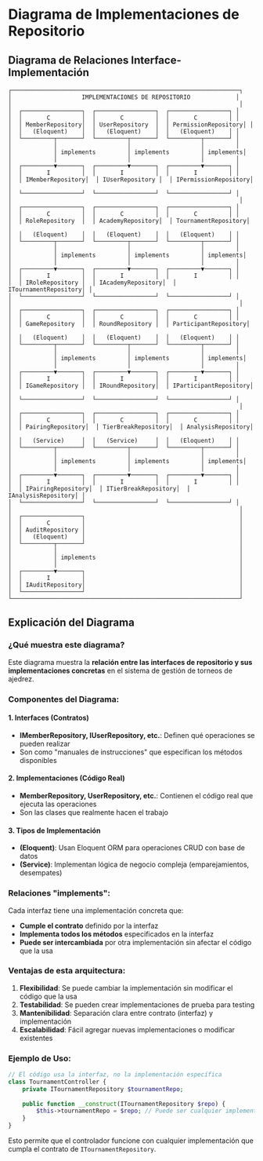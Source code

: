 # Diagrama de Implementaciones de Repositorio

## Diagrama de Relaciones Interface-Implementación

```
┌─────────────────────────────────────────────────────────────────┐
│                    IMPLEMENTACIONES DE REPOSITORIO             │
│                                                                 │
│  ┌─────────────────┐  ┌─────────────────┐  ┌─────────────────┐ │
│  │       C         │  │       C         │  │       C         │ │
│  │ MemberRepository│  │ UserRepository  │  │ PermissionRepository│ │
│  │   (Eloquent)    │  │   (Eloquent)    │  │   (Eloquent)    │ │
│  └─────────┬───────┘  └─────────┬───────┘  └─────────┬───────┘ │
│            │                    │                    │         │
│            │ implements         │ implements         │ implements│
│            │                    │                    │         │
│  ┌─────────▼───────┐  ┌─────────▼───────┐  ┌─────────▼───────┐ │
│  │       I         │  │       I         │  │       I         │ │
│  │ IMemberRepository│  │ IUserRepository │  │ IPermissionRepository│ │
│  └─────────────────┘  └─────────────────┘  └─────────────────┘ │
│                                                                 │
│  ┌─────────────────┐  ┌─────────────────┐  ┌─────────────────┐ │
│  │       C         │  │       C         │  │       C         │ │
│  │ RoleRepository  │  │ AcademyRepository│  │ TournamentRepository│ │
│  │   (Eloquent)    │  │   (Eloquent)    │  │   (Eloquent)    │ │
│  └─────────┬───────┘  └─────────┬───────┘  └─────────┬───────┘ │
│            │                    │                    │         │
│            │ implements         │ implements         │ implements│
│            │                    │                    │         │
│  ┌─────────▼───────┐  ┌─────────▼───────┐  ┌─────────▼───────┐ │
│  │       I         │  │       I         │  │       I         │ │
│  │ IRoleRepository │  │ IAcademyRepository│  │ ITournamentRepository│ │
│  └─────────────────┘  └─────────────────┘  └─────────────────┘ │
│                                                                 │
│  ┌─────────────────┐  ┌─────────────────┐  ┌─────────────────┐ │
│  │       C         │  │       C         │  │       C         │ │
│  │ GameRepository  │  │ RoundRepository │  │ ParticipantRepository│ │
│  │   (Eloquent)    │  │   (Eloquent)    │  │   (Eloquent)    │ │
│  └─────────┬───────┘  └─────────┬───────┘  └─────────┬───────┘ │
│            │                    │                    │         │
│            │ implements         │ implements         │ implements│
│            │                    │                    │         │
│  ┌─────────▼───────┐  ┌─────────▼───────┐  ┌─────────▼───────┐ │
│  │       I         │  │       I         │  │       I         │ │
│  │ IGameRepository │  │ IRoundRepository│  │ IParticipantRepository│ │
│  └─────────────────┘  └─────────────────┘  └─────────────────┘ │
│                                                                 │
│  ┌─────────────────┐  ┌─────────────────┐  ┌─────────────────┐ │
│  │       C         │  │       C         │  │       C         │ │
│  │ PairingRepository│  │ TierBreakRepository│  │ AnalysisRepository│ │
│  │   (Service)     │  │   (Service)     │  │   (Eloquent)    │ │
│  └─────────┬───────┘  └─────────┬───────┘  └─────────┬───────┘ │
│            │                    │                    │         │
│            │ implements         │ implements         │ implements│
│            │                    │                    │         │
│  ┌─────────▼───────┐  ┌─────────▼───────┐  ┌─────────▼───────┐ │
│  │       I         │  │       I         │  │       I         │ │
│  │ IPairingRepository│  │ ITierBreakRepository│  │ IAnalysisRepository│ │
│  └─────────────────┘  └─────────────────┘  └─────────────────┘ │
│                                                                 │
│  ┌─────────────────┐                                            │
│  │       C         │                                            │
│  │ AuditRepository │                                            │
│  │   (Eloquent)    │                                            │
│  └─────────┬───────┘                                            │
│            │                                                    │
│            │ implements                                         │
│            │                                                    │
│  ┌─────────▼───────┐                                            │
│  │       I         │                                            │
│  │ IAuditRepository│                                            │
│  └─────────────────┘                                            │
└─────────────────────────────────────────────────────────────────┘
```

## Explicación del Diagrama

### **¿Qué muestra este diagrama?**

Este diagrama muestra la **relación entre las interfaces de repositorio y sus implementaciones concretas** en el sistema de gestión de torneos de ajedrez.

### **Componentes del Diagrama:**

#### **1. Interfaces (Contratos)**
- **IMemberRepository, IUserRepository, etc.**: Definen qué operaciones se pueden realizar
- Son como "manuales de instrucciones" que especifican los métodos disponibles

#### **2. Implementaciones (Código Real)**
- **MemberRepository, UserRepository, etc.**: Contienen el código real que ejecuta las operaciones
- Son las clases que realmente hacen el trabajo

#### **3. Tipos de Implementación**
- **(Eloquent)**: Usan Eloquent ORM para operaciones CRUD con base de datos
- **(Service)**: Implementan lógica de negocio compleja (emparejamientos, desempates)

### **Relaciones "implements":**

Cada interfaz tiene una implementación concreta que:
- **Cumple el contrato** definido por la interfaz
- **Implementa todos los métodos** especificados en la interfaz
- **Puede ser intercambiada** por otra implementación sin afectar el código que la usa

### **Ventajas de esta arquitectura:**

1. **Flexibilidad**: Se puede cambiar la implementación sin modificar el código que la usa
2. **Testabilidad**: Se pueden crear implementaciones de prueba para testing
3. **Mantenibilidad**: Separación clara entre contrato (interfaz) y implementación
4. **Escalabilidad**: Fácil agregar nuevas implementaciones o modificar existentes

### **Ejemplo de Uso:**

```php
// El código usa la interfaz, no la implementación específica
class TournamentController {
    private ITournamentRepository $tournamentRepo;
    
    public function __construct(ITournamentRepository $repo) {
        $this->tournamentRepo = $repo; // Puede ser cualquier implementación
    }
}
```

Esto permite que el controlador funcione con cualquier implementación que cumpla el contrato de `ITournamentRepository`.
